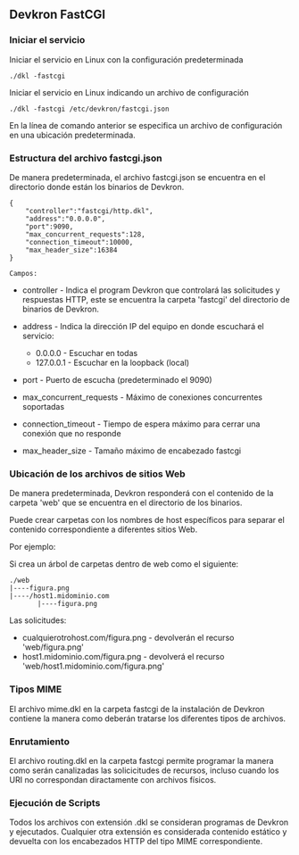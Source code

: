 ## Devkron FastCGI

### Iniciar el servicio

Iniciar el servicio en Linux con la configuración predeterminada
```
./dkl -fastcgi
```

Iniciar el servicio en Linux indicando un archivo de configuración
```
./dkl -fastcgi /etc/devkron/fastcgi.json
```
En la línea de comando anterior se especifica un archivo de configuración en una ubicación predeterminada.

### Estructura del archivo fastcgi.json
De manera predeterminada, el archivo fastcgi.json se encuentra en el directorio donde están los binarios de Devkron.

```
{
    "controller":"fastcgi/http.dkl",
    "address":"0.0.0.0",
    "port":9090,
    "max_concurrent_requests":128,
    "connection_timeout":10000,
    "max_header_size":16384
}

Campos:
```
* controller - Indica el program Devkron que controlará las solicitudes y respuestas HTTP, este se encuentra la carpeta 'fastcgi' del directorio de binarios de Devkron.

* address - Indica la dirección IP del equipo en donde escuchará el servicio:
  *   0.0.0.0 - Escuchar en todas
  *   127.0.0.1 - Escuchar en la loopback (local)

* port - Puerto de escucha (predeterminado el 9090)

* max_concurrent_requests - Máximo de conexiones concurrentes soportadas

* connection_timeout - Tiempo de espera máximo para cerrar una conexión que no responde

* max_header_size - Tamaño máximo de encabezado fastcgi

### Ubicación de los archivos de sitios Web

De manera predeterminada, Devkron responderá con el contenido de la carpeta 'web' que se encuentra en el directorio de los binarios.

Puede crear carpetas con los nombres de host específicos para separar el contenido correspondiente a diferentes sitios Web.

Por ejemplo:

Si crea un árbol de carpetas dentro de web como el siguiente:
```
./web
|----figura.png
|----/host1.midominio.com
       |----figura.png
```
Las solicitudes:
* cualquierotrohost.com/figura.png - devolverán el recurso 'web/figura.png'
* host1.midominio.com/figura.png - devolverá el recurso 'web/host1.midominio.com/figura.png'

### Tipos MIME
El archivo mime.dkl en la carpeta fastcgi de la instalación de Devkron contiene la manera como deberán tratarse los diferentes tipos de archivos.

### Enrutamiento
El archivo routing.dkl en la carpeta fastcgi permite programar la manera como serán canalizadas las solicicitudes de recursos, incluso cuando los URI no correspondan diractamente con archivos físicos.

### Ejecución de Scripts
Todos los archivos con extensión .dkl se consideran programas de Devkron y ejecutados. Cualquier otra extensión es considerada contenido estático y devuelta con los encabezados HTTP del tipo MIME correspondiente.

